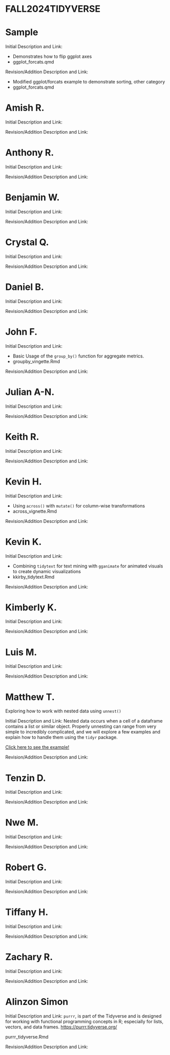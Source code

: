 # FALL2024TIDYVERSE

# Sample
Initial Description and Link: 
* Demonstrates how to flip ggplot axes
* ggplot_forcats.qmd


Revision/Addition Description and Link: 
* Modified ggplot/forcats example to demonstrate sorting, other category
* ggplot_forcats.qmd

# Amish R.

Initial Description and Link:

Revision/Addition Description and Link:


# Anthony R.

Initial Description and Link:

Revision/Addition Description and Link:


# Benjamin W.

Initial Description and Link:

Revision/Addition Description and Link:


# Crystal Q.

Initial Description and Link:

Revision/Addition Description and Link:


# Daniel B.

Initial Description and Link:

Revision/Addition Description and Link:


# John F.

Initial Description and Link:
- Basic Usage of the `group_by()` function for aggregate metrics.
- groupby_vingette.Rmd

Revision/Addition Description and Link:


# Julian A-N.

Initial Description and Link:

Revision/Addition Description and Link:


# Keith R.

Initial Description and Link:

Revision/Addition Description and Link:


# Kevin H.

Initial Description and Link:
- Using `across()` with `mutate()` for column-wise transformations
- across_vignette.Rmd

Revision/Addition Description and Link:


# Kevin K.

Initial Description and Link:
* Combining `tidytext` for text mining with `gganimate` for animated visuals to create dynamic visualizations 
* kkirby_tidytext.Rmd

Revision/Addition Description and Link:


# Kimberly K.

Initial Description and Link:

Revision/Addition Description and Link:


# Luis M.

Initial Description and Link:

Revision/Addition Description and Link:

# Matthew T.

Exploring how to work with nested data using `unnest()`

Initial Description and Link:
Nested data occurs when a cell of a dataframe contains a list or similar object. Properly unnesting can range from very simple to incredibly complicated, and we will explore a few examples and explain how to handle them using the `tidyr` package.

[Click here to see the example!](unnesting.Rmd)

Revision/Addition Description and Link:


# Tenzin D.

Initial Description and Link:

Revision/Addition Description and Link:


# Nwe M.

Initial Description and Link:

Revision/Addition Description and Link:


# Robert G.

Initial Description and Link:

Revision/Addition Description and Link:


# Tiffany H.

Initial Description and Link:

Revision/Addition Description and Link:


# Zachary R.

Initial Description and Link:

Revision/Addition Description and Link:


# Alinzon Simon

Initial Description and Link:
`purrr`, is part of the Tidyverse and is designed for working with functional programming concepts in R; especially for lists, vectors, and data frames. 
https://purrr.tidyverse.org/

purrr_tidyverse.Rmd

Revision/Addition Description and Link:

